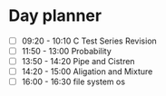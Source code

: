 

# Day planner

- [ ] 09:20 - 10:10 C Test Series Revision
- [ ] 11:50 - 13:00 Probability
- [ ] 13:50 - 14:20 Pipe and Cistren
- [ ] 14:20 - 15:00 Aligation and Mixture
- [ ] 16:00 - 16:30 file system os

